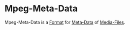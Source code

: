 # Mpeg-Meta-Data

Mpeg-Meta-Data is a [Format](60019.md) for [Meta-Data](60118.md) of [Media-Files](30000000.md).